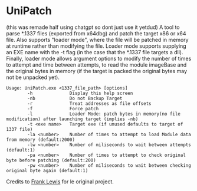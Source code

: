 # UniPatch
(this was remade half using chatgpt so dont just use it yetdud)
A tool to parse *.1337 files (exported from x64dbg) and patch the target x86 or x64 file. Also supports "loader mode", where the file will be patched in memory at runtime rather than modifying the file. Loader mode supports supplying an EXE name with the -t flag (in the case that the *.1337 file targets a dll). Finally, loader mode allows argument options to modify the number of times to attempt and time between attempts, to read the module imageBase and the original bytes in memory (if the target is packed the original bytes may not be unpacked yet). 

```
Usage: UniPatch.exe <1337_file_path> [options]
        -h              Display this help screen
        -nb             Do not Backup Target
        -r              Treat addresses as file offsets
        -f              Force patch
        -l              Loader Mode: patch bytes in memory(no file modification) after launching target (implies -nb)
        -t <exe name>   Target exe (if unused defaults to target of 1337 file)
        -la <number>    Number of times to attempt to load Module data from memory (default:2000)
        -lw <number>    Number of miliseconds to wait between attempts (default:1)
        -pa <number>    Number of times to attempt to check original byte before patching (default:200)
        -pw <number>    Number of miliseconds to wait between checking original byte again (default:1)
```
Credits to [Frank Lewis](https://github.com/fjlj/UniPatch) for le original project.
